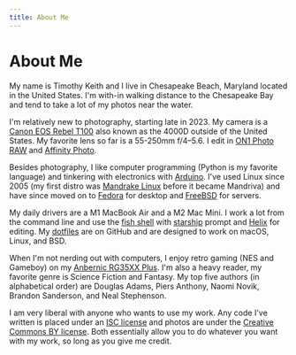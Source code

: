```yaml
---
title: About Me
---
```


# About Me
My name is Timothy Keith and I live in Chesapeake Beach, Maryland located in the United States. I'm with-in walking distance to the Chesapeake Bay and tend to take a lot of my photos near the water.

I'm relatively new to photography, starting late in 2023. My camera is a [Canon EOS Rebel T100](https://www.canon.ca/en/product?name=EOS_Rebel_T100) also known as the 4000D outside of the United States. My favorite lens so far is a 55-250mm f/4–5.6. I edit in [ON1 Photo RAW](https://www.on1.com/products/photo-raw/) and [Affinity Photo](https://affinity.serif.com/en-us/photo/).

Besides photography, I like computer programming (Python is my favorite language) and tinkering with electronics with [Arduino](https://www.arduino.cc/). I've used Linux since 2005 (my first distro was [Mandrake Linux](https://en.wikipedia.org/wiki/Mandriva_Linux) before it became Mandriva) and have since moved on to [Fedora](https://fedoraproject.org) for desktop and [FreeBSD](https://www.freebsd.org) for servers.

My daily drivers are a M1 MacBook Air and a M2 Mac Mini. I work a lot from the command line and use the [fish shell](https://fishshell.com) with [starship](https://starship.rs) prompt and [Helix](https://helix-editor.com) for editing. My [dotfiles](https://github.com/beyondmeh/dotfiles) are on GitHub and are designed to work on macOS, Linux, and BSD. 

When I'm not nerding out with computers, I enjoy retro gaming (NES and Gameboy) on my [Anbernic RG35XX Plus](https://anbernic.com/products/rg35xx-plus). I'm also a heavy reader, my favorite genre is Science Fiction and Fantasy. My top five authors (in alphabetical order) are Douglas Adams, Piers Anthony, Naomi Novik, Brandon Sanderson, and Neal Stephenson.

I am very liberal with anyone who wants to use my work. Any code I've written is placed under an [ISC license](https://en.wikipedia.org/wiki/ISC_license) and photos are under the [Creative Commons BY license](https://en.wikipedia.org/wiki/Creative_Commons_license#Four_rights). Both essentially allow you to do whatever you want with my work, so long as you give me credit.